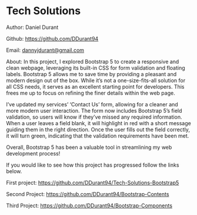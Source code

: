 # Tech Solutions

Author: Daniel Durant

Github:
<https://github.com/DDurant94>

Email:
<dannyjdurant@gmail.com>

About:
In this project, I explored Bootstrap 5 to create a responsive and clean webpage, leveraging its built-in CSS for form validation and floating labels. Bootstrap 5 allows me to save time by providing a pleasant and modern design out of the box. While it’s not a one-size-fits-all solution for all CSS needs, it serves as an excellent starting point for developers. This frees me up to focus on refining the finer details within the web page.

I’ve updated my services’ ‘Contact Us’ form, allowing for a cleaner and more modern user interaction. The form now includes Bootstrap 5’s field validation, so users will know if they’ve missed any required information. When a user leaves a field blank, it will highlight in red with a short message guiding them in the right direction. Once the user fills out the field correctly, it will turn green, indicating that the validation requirements have been met.

Overall, Bootstrap 5 has been a valuable tool in streamlining my web development process!

If you would like to see how this project has progressed follow the links below.

First project:
<https://github.com/DDurant94/Tech-Solutions-Bootstrap5>

Second Project:
<https://github.com/DDurant94/Bootstrap-Contents>

Third Project:
<https://github.com/DDurant94/Bootstrap-Components>